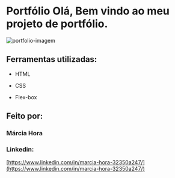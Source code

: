 # Portfólio Olá, Bem vindo ao meu projeto de portfólio.

![portfolio-imagem](https://github.com/marciahora/portfolio/assets/73114699/be5fd817-ab18-4a22-90d5-8e824d8b0a42)

## Ferramentas utilizadas:

* HTML

* CSS

* Flex-box

## Feito por:

### Márcia Hora

### Linkedin:  
[https://www.linkedin.com/in/marcia-hora-32350a247/](https://www.linkedin.com/in/marcia-hora-32350a247/)
```

